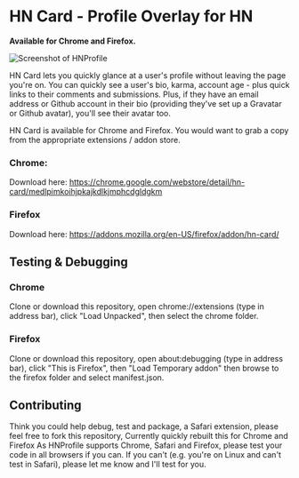 # HN Card - Profile Overlay for HN

**Available for Chrome and Firefox.**

![Screenshot of HNProfile](https://github.com/mudulo/hnprofile/raw/master/screenshot.png)

HN Card lets you quickly glance at a user's profile without leaving the page
you're on. You can quickly see a user's bio, karma, account age - plus quick
links to their comments and submissions. Plus, if they have an email address
or Github account in their bio (providing they've set up a Gravatar or Github
avatar), you'll see their avatar too.

HN Card is available for Chrome and Firefox. You would want to
grab a copy from the appropriate extensions / addon store.

<!--- ### Safari: --->

<!-- Download here: https://github.com/timdavies/hnprofile/releases/download/1.0/hnprofile.safariextz --->

### Chrome:

Download here: https://chrome.google.com/webstore/detail/hn-card/medlpimkoihjpkajkdlkjmphcdgldgkm

### Firefox

Download here: https://addons.mozilla.org/en-US/firefox/addon/hn-card/

<!---## Setting up to build from source

1. Make sure you have Node.js and NPM installed.

1. Make sure you have gulp installed:

    `sudo npm install gulp -g`

1. Install the required packages for HNProfile:

    `npm install`

1. Run `gulp` to build the extension for all platforms. If you're developing,
  I recommend using `gulp watch` instead. This keeps track of file changes
  and runs gulp as required.

1. If you plan to build for Firefox (and if you're planning to submit a pull
  request, please take the time to test in all browsers if you can), you will
  need to [install the Mozilla Addon SDK](https://developer.mozilla.org/en-US/Add-ons/SDK/Tutorials/Installation).--->

## Testing & Debugging
<!--Make sure you've run `gulp` or are running `gulp watch` and then follow the
instructions for the browser you want to build for.

### Safari:
To add an extension to Safari, you'll need a developer license. They're free -
but you'll need to sign up at http://developer.apple.com/. Once you've set up
the license, go to the Develop menu and click on "Show Extension Builder". Then
click on the "+" icon in the bottom left and click "Add Extension...". Navigate
to the project directory, then go into `build/safari` and select the folder
"hnprofile.safariextension". Finally, to install the extension, click on the
"Install" button at the top right.

Every time you make changes to the extension, once gulp has built them, you'll
need to hit the "Reload" button. -->

### Chrome
Clone or download this repository, open chrome://extensions (type in address bar), click "Load Unpacked", then select the chrome folder.

### Firefox
Clone or download this repository, open about:debugging (type in address bar), click "This is Firefox", then "Load Temporary addon" then browse to the firefox folder and select manifest.json.

## Contributing
Think you could help debug, test and package, a Safari extension, please feel free to fork this
repository, Currently quickly rebuilt this for Chrome and Firefox
As HNProfile supports Chrome, Safari and Firefox, please test your code in all
browsers if you can. If you can't (e.g. you're on Linux and can't test in
Safari), please let me know and I'll test for you.
